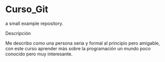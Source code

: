 # Curso_Git
a small example repository.

Descripción

Me describo como una persona seria y formal al principio pero amigable, con este curso aprender más sobre la programación un mundo poco conocido pero muy interesante.
